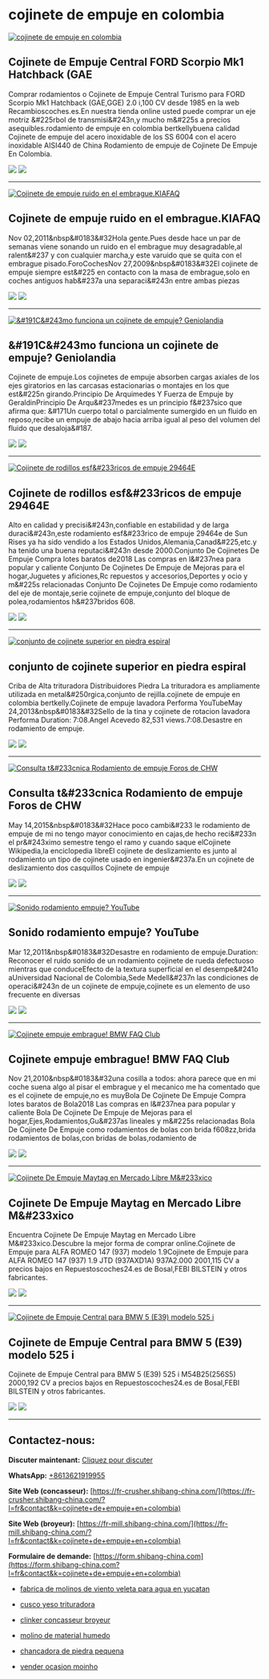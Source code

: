 # cojinete de empuje en colombia

<a href="https://swt.shibang-china.com/?l=fr&img&k=cojinete+de+empuje+en+colombia" target="_blank">![cojinete de empuje en colombia](http://static.shibang-china.com/all-800x300/1142.jpg)</a>

## Cojinete de Empuje Central FORD Scorpio Mk1 Hatchback (GAE
Comprar rodamientos o Cojinete de Empuje Central Turismo para FORD Scorpio Mk1 Hatchback (GAE,GGE) 2.0 i,100 CV desde 1985 en la web Recambioscoches.es.En nuestra tienda online usted puede comprar un eje motriz &#225rbol de transmisi&#243n,y mucho m&#225s a precios asequibles.rodamiento de empuje en colombia bertkellybuena calidad Cojinete de empuje del acero inoxidable de los SS 6004 con el acero inoxidable AISI440 de China Rodamiento de empuje de Cojinete De Empuje En Colombia.


<a href="https://whatsapp.shibangsoft.com/WhatsApp.php" target="_blank" title="WhatsApp">![](http://static.shibang-china.com/icon/whatsapp.png)</a> <a href="https://swt.shibang-china.com/?l=fr&icon&k=cojinete+de+empuje+en+colombia" target="_blank">![](http://static.shibang-china.com/icon/chat-fr.png)</a>

---

<a href="https://swt.shibang-china.com/?l=fr&img&k=cojinete+de+empuje+en+colombia" target="_blank">![Cojinete de empuje ruido en el embrague.KIAFAQ](http://static.shibang-china.com/all-800x300/811.jpg)</a>

## Cojinete de empuje ruido en el embrague.KIAFAQ
Nov 02,2011&nbsp&#0183&#32Hola gente.Pues desde hace un par de semanas viene sonando un ruido en el embrague muy desagradable,al ralent&#237 y con cualquier marcha,y este varuido que se quita con el embrague pisado.ForoCochesNov 27,2009&nbsp&#0183&#32El cojinete de empuje siempre est&#225 en contacto con la masa de embrague,solo en coches antiguos hab&#237a una separaci&#243n entre ambas piezas


<a href="https://whatsapp.shibangsoft.com/WhatsApp.php" target="_blank" title="WhatsApp">![](http://static.shibang-china.com/icon/whatsapp.png)</a> <a href="https://swt.shibang-china.com/?l=fr&icon&k=cojinete+de+empuje+en+colombia" target="_blank">![](http://static.shibang-china.com/icon/chat-fr.png)</a>

---

<a href="https://swt.shibang-china.com/?l=fr&img&k=cojinete+de+empuje+en+colombia" target="_blank">![&#191C&#243mo funciona un cojinete de empuje? Geniolandia](http://static.shibang-china.com/all-800x300/736.jpg)</a>

## &#191C&#243mo funciona un cojinete de empuje? Geniolandia
Cojinete de empuje.Los cojinetes de empuje absorben cargas axiales de los ejes giratorios en las carcasas estacionarias o montajes en los que est&#225n girando.Principio De Arquimedes Y Fuerza de Empuje by GeraldinPrincipio De Arqu&#237medes es un principio f&#237sico que afirma que: &#171Un cuerpo total o parcialmente sumergido en un fluido en reposo,recibe un empuje de abajo hacia arriba igual al peso del volumen del fluido que desaloja&#187.


<a href="https://whatsapp.shibangsoft.com/WhatsApp.php" target="_blank" title="WhatsApp">![](http://static.shibang-china.com/icon/whatsapp.png)</a> <a href="https://swt.shibang-china.com/?l=fr&icon&k=cojinete+de+empuje+en+colombia" target="_blank">![](http://static.shibang-china.com/icon/chat-fr.png)</a>

---

<a href="https://swt.shibang-china.com/?l=fr&img&k=cojinete+de+empuje+en+colombia" target="_blank">![Cojinete de rodillos esf&#233ricos de empuje 29464E](http://static.shibang-china.com/all-800x300/437.jpg)</a>

## Cojinete de rodillos esf&#233ricos de empuje 29464E
Alto en calidad y precisi&#243n,confiable en estabilidad y de larga duraci&#243n,este rodamiento esf&#233rico de empuje 29464e de Sun Rises ya ha sido vendido a los Estados Unidos,Alemania,Canad&#225,etc.y ha tenido una buena reputaci&#243n desde 2000.Conjunto De Cojinetes De Empuje Compra lotes baratos de2018 Las compras en l&#237nea para popular y caliente Conjunto De Cojinetes De Empuje de Mejoras para el hogar,Juguetes y aficiones,Rc repuestos y accesorios,Deportes y ocio y m&#225s relacionadas Conjunto De Cojinetes De Empuje como rodamiento del eje de montaje,serie cojinete de empuje,conjunto del bloque de polea,rodamientos h&#237bridos 608.


<a href="https://whatsapp.shibangsoft.com/WhatsApp.php" target="_blank" title="WhatsApp">![](http://static.shibang-china.com/icon/whatsapp.png)</a> <a href="https://swt.shibang-china.com/?l=fr&icon&k=cojinete+de+empuje+en+colombia" target="_blank">![](http://static.shibang-china.com/icon/chat-fr.png)</a>

---

<a href="https://swt.shibang-china.com/?l=fr&img&k=cojinete+de+empuje+en+colombia" target="_blank">![conjunto de cojinete superior en piedra espiral](http://static.shibang-china.com/all-800x300/1393.jpg)</a>

## conjunto de cojinete superior en piedra espiral
Criba de Alta trituradora Distribuidores Piedra La trituradora es ampliamente utilizada en metal&#250rgica,conjunto de rejilla.cojinete de empuje en colombia bertkelly.Cojinete de empuje lavadora Performa YouTubeMay 24,2013&nbsp&#0183&#32Sello de la tina y cojinete de rotacion lavadora Performa Duration: 7:08.Angel Acevedo 82,531 views.7:08.Desastre en rodamiento de empuje.


<a href="https://whatsapp.shibangsoft.com/WhatsApp.php" target="_blank" title="WhatsApp">![](http://static.shibang-china.com/icon/whatsapp.png)</a> <a href="https://swt.shibang-china.com/?l=fr&icon&k=cojinete+de+empuje+en+colombia" target="_blank">![](http://static.shibang-china.com/icon/chat-fr.png)</a>

---

<a href="https://swt.shibang-china.com/?l=fr&img&k=cojinete+de+empuje+en+colombia" target="_blank">![Consulta t&#233cnica Rodamiento de empuje Foros de CHW](http://static.shibang-china.com/all-800x300/508.jpg)</a>

## Consulta t&#233cnica Rodamiento de empuje Foros de CHW
May 14,2015&nbsp&#0183&#32Hace poco cambi&#233 le rodamiento de empuje de mi no tengo mayor conocimiento en cajas,de hecho reci&#233n el pr&#243ximo semestre tengo el ramo y cuando saque elCojinete Wikipedia,la enciclopedia libreEl cojinete de deslizamiento es junto al rodamiento un tipo de cojinete usado en ingenier&#237a.En un cojinete de deslizamiento dos casquillos Cojinete de empuje


<a href="https://whatsapp.shibangsoft.com/WhatsApp.php" target="_blank" title="WhatsApp">![](http://static.shibang-china.com/icon/whatsapp.png)</a> <a href="https://swt.shibang-china.com/?l=fr&icon&k=cojinete+de+empuje+en+colombia" target="_blank">![](http://static.shibang-china.com/icon/chat-fr.png)</a>

---

<a href="https://swt.shibang-china.com/?l=fr&img&k=cojinete+de+empuje+en+colombia" target="_blank">![Sonido rodamiento empuje? YouTube](http://static.shibang-china.com/all-800x300/485.jpg)</a>

## Sonido rodamiento empuje? YouTube
Mar 12,2011&nbsp&#0183&#32Desastre en rodamiento de empuje.Duration: Reconocer el ruido sonido de un rodamiento cojinete de rueda defectuoso mientras que conduceEfecto de la textura superficial en el desempe&#241o aUniversidad Nacional de Colombia,Sede Medell&#237n las condiciones de operaci&#243n de un cojinete de empuje,cojinete es un elemento de uso frecuente en diversas


<a href="https://whatsapp.shibangsoft.com/WhatsApp.php" target="_blank" title="WhatsApp">![](http://static.shibang-china.com/icon/whatsapp.png)</a> <a href="https://swt.shibang-china.com/?l=fr&icon&k=cojinete+de+empuje+en+colombia" target="_blank">![](http://static.shibang-china.com/icon/chat-fr.png)</a>

---

<a href="https://swt.shibang-china.com/?l=fr&img&k=cojinete+de+empuje+en+colombia" target="_blank">![Cojinete empuje embrague! BMW FAQ Club](http://static.shibang-china.com/all-800x300/1530.jpg)</a>

## Cojinete empuje embrague! BMW FAQ Club
Nov 21,2010&nbsp&#0183&#32una cosilla a todos: ahora parece que en mi coche suena algo al pisar el embrague y el mecanico me ha comentado que es el cojinete de empuje,no es muyBola De Cojinete De Empuje Compra lotes baratos de Bola2018 Las compras en l&#237nea para popular y caliente Bola De Cojinete De Empuje de Mejoras para el hogar,Ejes,Rodamientos,Gu&#237as lineales y m&#225s relacionadas Bola De Cojinete De Empuje como rodamientos de bolas con brida f608zz,brida rodamientos de bolas,con bridas de bolas,rodamiento de


<a href="https://whatsapp.shibangsoft.com/WhatsApp.php" target="_blank" title="WhatsApp">![](http://static.shibang-china.com/icon/whatsapp.png)</a> <a href="https://swt.shibang-china.com/?l=fr&icon&k=cojinete+de+empuje+en+colombia" target="_blank">![](http://static.shibang-china.com/icon/chat-fr.png)</a>

---

<a href="https://swt.shibang-china.com/?l=fr&img&k=cojinete+de+empuje+en+colombia" target="_blank">![Cojinete De Empuje Maytag en Mercado Libre M&#233xico](http://static.shibang-china.com/all-800x300/1418.jpg)</a>

## Cojinete De Empuje Maytag en Mercado Libre M&#233xico
Encuentra Cojinete De Empuje Maytag en Mercado Libre M&#233xico.Descubre la mejor forma de comprar online.Cojinete de Empuje para ALFA ROMEO 147 (937) modelo 1.9Cojinete de Empuje para ALFA ROMEO 147 (937) 1.9 JTD (937AXD1A) 937A2.000 2001,115 CV a precios bajos en Repuestoscoches24.es de Bosal,FEBI BILSTEIN y otros fabricantes.


<a href="https://whatsapp.shibangsoft.com/WhatsApp.php" target="_blank" title="WhatsApp">![](http://static.shibang-china.com/icon/whatsapp.png)</a> <a href="https://swt.shibang-china.com/?l=fr&icon&k=cojinete+de+empuje+en+colombia" target="_blank">![](http://static.shibang-china.com/icon/chat-fr.png)</a>

---

<a href="https://swt.shibang-china.com/?l=fr&img&k=cojinete+de+empuje+en+colombia" target="_blank">![Cojinete de Empuje Central para BMW 5 (E39) modelo 525 i](http://static.shibang-china.com/all-800x300/178.jpg)</a>

## Cojinete de Empuje Central para BMW 5 (E39) modelo 525 i
Cojinete de Empuje Central para BMW 5 (E39) 525 i M54B25(256S5) 2000,192 CV a precios bajos en Repuestoscoches24.es de Bosal,FEBI BILSTEIN y otros fabricantes.

<a href="https://whatsapp.shibangsoft.com/WhatsApp.php" target="_blank" title="WhatsApp">![](http://static.shibang-china.com/icon/whatsapp.png)</a> <a href="https://swt.shibang-china.com/?l=fr&icon&k=cojinete+de+empuje+en+colombia" target="_blank">![](http://static.shibang-china.com/icon/chat-fr.png)</a>

---
## Contactez-nous:

**Discuter maintenant:** [Cliquez pour discuter](https://swt.shibang-china.com?l=fr&contact&k=cojinete+de+empuje+en+colombia)

**WhatsApp:**  [+8613621919955](https://whatsapp.shibangsoft.com/WhatsApp.php)

**Site Web (concasseur):** [https://fr-crusher.shibang-china.com/](https://fr-crusher.shibang-china.com/?l=fr&contact&k=cojinete+de+empuje+en+colombia)

**Site Web (broyeur):** [https://fr-mill.shibang-china.com/](https://fr-mill.shibang-china.com/?l=fr&contact&k=cojinete+de+empuje+en+colombia)

**Formulaire de demande:** [https://form.shibang-china.com](https://form.shibang-china.com?l=fr&contact&k=cojinete+de+empuje+en+colombia)

* [fabrica de molinos de viento veleta para agua en yucatan](../64/fabrica%20de%20molinos%20de%20viento%20veleta%20para%20agua%20en%20yucatan.md)

* [cusco yeso trituradora](../63/cusco%20yeso%20trituradora.md)

* [clinker concasseur broyeur](../65/clinker%20concasseur%20broyeur.md)

* [molino de material humedo](../63/molino%20de%20material%20humedo.md)

* [chancadora de piedra pequena](../64/chancadora%20de%20piedra%20pequena.md)

* [vender ocasion moinho](../64/vender%20ocasion%20moinho.md)